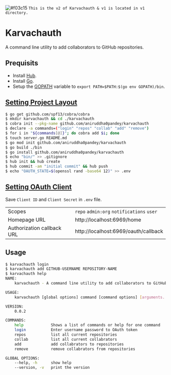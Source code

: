![#f03c15](https://placehold.it/15/f03c15/000000?text=+) `This is the v2 of Karvachauth & v1 is located in v1 directory.`

# Karvachauth
A command line utility to add collaborators to GitHub repositories.

## Prequisits
- Install [Hub](https://github.com/github/hub#installation).
- Install [Go](https://golang.org/dl/).
- Setup the [GOPATH](https://github.com/golang/go/wiki/SettingGOPATH) variable to `export PATH=$PATH:$(go env GOPATH)/bin`.

## [Setting Project Layout](https://github.com/golang-standards/project-layout)
```bash
$ go get github.com/spf13/cobra/cobra
$ mkdir karvachauth && cd ./karvachauth
$ cobra init --pkg-name github.com/aniruddha0pandey/karvachauth
$ declare -a commands=("login" "repos" "collab" "add" "remove")
$ for i in "${commands[@]}"; do cobra add $i; done
$ touch server.go README.md
$ go mod init github.com/aniruddha0pandey/karvachauth
$ go build ./bin
$ go install github.com/aniruddha0pandey/karvachauth
$ echo "bin/" >> .gitignore
$ hub init && hub create
$ hub commit -am "initial commit" && hub push
$ echo "OAUTH_STATE=$(openssl rand -base64 12)" >> .env
```

## [Setting OAuth Client](https://github.com/settings/developers)
Save `Client ID` and `Client Secret` in `.env` file.  

| | |
|-|-|
| Scopes | `repo` `admin:org` `notifications` `user` |
| Homepage URL | http://localhost:6969/home |
| Authorization callback URL | http://localhost:6969/oauth/callback |

## Usage
```bash
$ karvachauth login
$ karvachauth add GITHUB-USERNAME REPOSITORY-NAME
$ karvachauth help
NAME:
	karvachauth - A command line utility to add collaborators to GitHub repositories

USAGE:
	karvachauth [global options] command [command options] [arguments...]

VERSION:
	0.0.2

COMMANDS:
	help			Shows a list of commands or help for one command
	login			Enter username password to OAuth token
	repos			list all current repositories
	collab			list all current collabrators
	add				add collabrators to repositories
	remove			remove collabrators from repositories

GLOBAL OPTIONS:
	--help, -h		show help
	--version, -v	print the version
```

